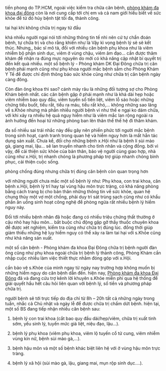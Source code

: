 tiền phong do TP.HCM, ngoài việc kiểm tra chữa căn bệnh, <a href="https://khatvongsong.vn/phong-kham-da-khoa-dai-dong-dia-chi-kham-benh-dang-tin-cay.t15168.html">phòng khám đa khoa đại đông</a> còn là nơi cung cấp tới chị em và cả nam giới hiểu biết về sức khỏe để từ đó hủy bệnh tật tối đa, thành công.

tai hại khi không chữa trị ngay từ đầu

khá nhiều người ngại nói tới những thông tin tế nhì nên cứ tự chẩn đoán bệnh, tự chữa trị và cho rằng khiến như là Vậy kì vọng bệnh lý sẽ sẽ kết thúc. Nhưng,, bác sĩ mô tả, đối với nhiều căn bệnh phụ khoa như là viêm nhiễm bộ phận sinh dục, viêm ở vùng chậu, viêm âm đạo… cần được thăm khám để nhận ra đúng mực nguyên do mới có khả năng cập nhật bí quyết trị đến kết quả nhiều.
một số bệnh lý - Phòng khám DK Đại Đông chữa trị căn bệnh phái mạnh cũng như phụ khoa
người mắc bệnh sắm cho Phòng Khám Y Tế để được chỉ định thông báo sức khỏe cũng như chữa trị căn bệnh ngày càng đông.

Còn đàn ông khoa thì sao? cánh mày râu là những đối tượng sợ cho Phòng Khám bệnh nhất. các căn bệnh gặp ở phái mạnh như là khá dài hẹp hoặc viêm nhiễm bao quy đầu, viêm tuyến số tiền liệt, viêm lỗ sáo hoặc những chứng tiểu buốt, tiểu rắt, tiểu ra máu, tiểu rất khó,… không những sao lãng về s.Khỏe nhưng mà phần nhiều người bệnh vì như thế e ngại ko dám chữa, với khi xảy ra nhiều hệ quả nguy hiểm như là viêm mắc lan rộng ngoài ra ảnh hưởng đến hoại tử những phòng ban lên thân thể thế hệ đi thăm khám.

đa số nhiều sai trái nhắc này đều gây nên phiền phức tới người mắc bệnh trong sinh hoạt, cạnh tranh trong quan hệ và hiểm nguy hơn là mất hẳn tác dụng sản xuất. Chưa kể, đối cho những bệnh x.Hội như là bệnh lí sùi mào gà, giang mai, lậu… sẽ lan truyền nhanh cho tình nhân và cộng đồng. bởi vì vậy, để cải thiện sức khỏe của bản thân, bảo vệ người cùng giao hợp, nhà cũng như x.Hội, trị nhanh chóng là phương pháp trợ giúp nhanh chóng bình phục, cải thiện cuộc sống.

phòng chống đúng nhưng chữa trị đúng căn bệnh còn quan trọng hơn

với những người chưa mắc một số bệnh lý như: Phụ khoa, con trai khoa, căn bệnh x.Hội, bệnh lý trĩ hay tại vùng hậu môn trực tràng, có khả năng phòng bằng cách trang bị cho bản thân những thông tin về sức khỏe, quan hệ chung thủy một vợ một chồng, phải duy trì sát trùng sạch cũng như có khẩu phần ăn uống sinh hoạt công nghệ để phòng ngừa rất nhiều bệnh lý hiểm nguy này.

Đối tới nhiều bệnh nhân đã hoặc đang có nhiều triệu chứng thất thường ở cậu nhỏ hay hậu môn… bắt buộc chủ động gặp gỡ thầy thuốc chuyên khoa để được xét nghiệm, kiểm tra cũng như chữa trị đúng lúc. đồng thời giúp giảm thiểu những hệ lụy hiểm nguy có thể xảy ra làm tai hại với s.Khỏe cũng như khả năng sản xuất.

một số căn bệnh - Phòng khám đa khoa Đại Đông chữa trị bệnh người đàn ông cũng như phụ khoa
ngoài chữa trị bệnh lý thành công, Phòng Khám cần nhập cuộc nhiều làm việc thiết thực nhằm đóng góp với x.Hội.

cần bảo vệ s.Khỏe của mình ngay từ ngày nay trường hợp không muốn bị những hiểm nguy do căn bệnh dẫn đến. hiện nay, <a href="https://khatvongsong.vn/phong-kham-da-khoa-dai-dong-dia-chi-kham-benh-dang-tin-cay.t15168.html">Phòng khám đa khoa Đại Đông</a> đã và đang cứu trợ kênh lời khuyên s.Khỏe miễn phí qua hệ thống để giải quyết hầu hết câu hỏi liên quan với bệnh lý, số tiền và phương pháp chữa trị.

người bệnh sẽ tới trực tiếp do địa chỉ từ 8h – 20h tất cả những ngày trong tuần, nhắc cả Chủ nhật và ngày lễ để được chữa trị chấm dứt bệnh. hiện tại, một số BS đang tiếp nhận nhiều căn bệnh sau:

1. bệnh lý con trai khoa (cắt bao quy đầu dài/hẹp/viêm, chữa trị xuất tinh sớm, yếu sinh lý, tuyến mức giá liệt, niệu đạo, lậu…).

2. bệnh lý phụ khoa (viêm phụ khoa, viêm lộ tuyến cổ tử cung, viêm nhiễm vùng kín nữ, bệnh sùi mào gà,…).

3. bệnh hậu môn và một số bệnh khác biệt liên hệ với ở vùng hậu môn trực tràng.

4. bệnh lý xã hội (sùi mào gà, lậu, giang mai, mụn rộp sinh dục….).
